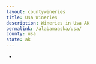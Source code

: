 ```yaml
---
layout: countywineries
title: Usa Wineries
description: Wineries in Usa AK
permalink: /alabamaaska/usa/
county: usa
state: ak
---
```

-
